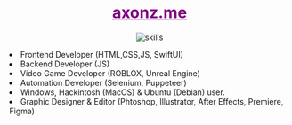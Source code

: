 <div align="center">
<h1><a href="https://axonz.me" style="color: purple;">axonz.me</a></h1>

![skills](https://skillicons.dev/icons?i=js,html,css,ps,ai,ae,cs,pr,discordjs,nodejs,dotnet,eclipse,nginx,powershell,regex,replit,sublime,swift,unreal,svg,selenium,express,github,idea,java,lua,raspberrypi,tailwind,bootstrap,figma,apple,ubuntu,robloxstudio.png)
</div>
<li>
  Frontend Developer (HTML,CSS,JS, SwiftUI)
</li>
<li>
  Backend Developer (JS)
</li>
<li>
  Video Game Developer (ROBLOX, Unreal Engine)
</li>
<li>
  Automation Developer (Selenium, Puppeteer)
</li>
<li>
  Windows, Hackintosh (MacOS) & Ubuntu (Debian) user.
</li>
<li>
  Graphic Designer & Editor (Phtoshop, Illustrator, After Effects, Premiere, Figma)
</li>
